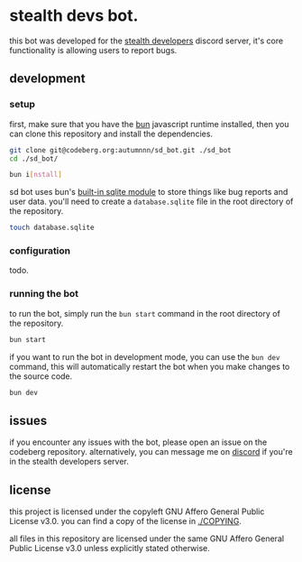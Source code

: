 # stealth devs bot.

this bot was developed for the [stealth developers][group] discord server, it's core functionality is allowing users
to report bugs. 

## development 

### setup

first, make sure that you have the [bun] javascript runtime installed, then you can clone this repository and install the
dependencies.

```sh
git clone git@codeberg.org:autumnnn/sd_bot.git ./sd_bot
cd ./sd_bot/

bun i[nstall]
```

sd bot uses bun's [built-in sqlite module][sqlite] to store things like bug reports and user data. you'll need to create
a `database.sqlite` file in the root directory of the repository.

```sh
touch database.sqlite
```

### configuration

todo.

### running the bot

to run the bot, simply run the `bun start` command in the root directory of the repository.

```sh
bun start
```

if you want to run the bot in development mode, you can use the `bun dev` command, this will automatically restart the
bot when you make changes to the source code.

```sh
bun dev
```


## issues 

if you encounter any issues with the bot, please open an issue on the codeberg repository. alternatively, you can
message me on [discord] if you're in the stealth developers server.

## license 

this project is licensed under the copyleft GNU Affero General Public License v3.0. you can find a copy of the license 
in [./COPYING].

all files in this repository are licensed under the same GNU Affero General Public License v3.0 unless explicitly stated
otherwise.


### 

[group]: https://www.roblox.com/groups/12266404/Stealth-Developers#!/about
[bun]: https://bun.sh/
[sqlite]: https://bun.sh/docs/api/sqlite
[./COPYING]: ./COPYING
[discord]: https://discord.com/users/729567972070391848
